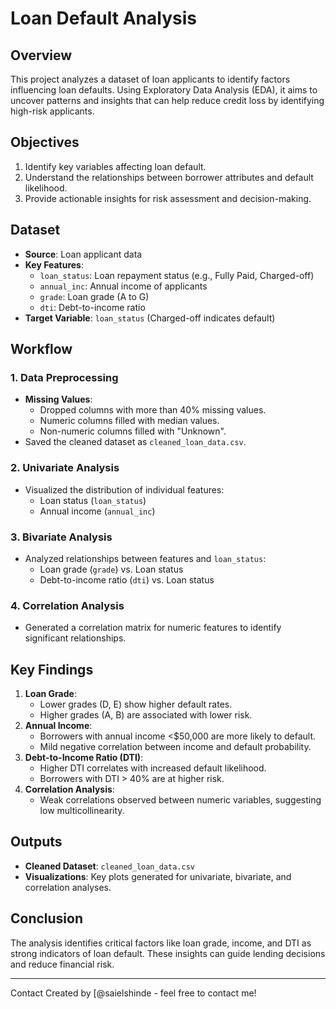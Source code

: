 # Loan Default Analysis

## Overview
This project analyzes a dataset of loan applicants to identify factors influencing loan defaults. Using Exploratory Data Analysis (EDA), it aims to uncover patterns and insights that can help reduce credit loss by identifying high-risk applicants.

## Objectives
1. Identify key variables affecting loan default.
2. Understand the relationships between borrower attributes and default likelihood.
3. Provide actionable insights for risk assessment and decision-making.

## Dataset
- **Source**: Loan applicant data
- **Key Features**:
  - `loan_status`: Loan repayment status (e.g., Fully Paid, Charged-off)
  - `annual_inc`: Annual income of applicants
  - `grade`: Loan grade (A to G)
  - `dti`: Debt-to-income ratio
- **Target Variable**: `loan_status` (Charged-off indicates default)

## Workflow
### 1. Data Preprocessing
- **Missing Values**:
  - Dropped columns with more than 40% missing values.
  - Numeric columns filled with median values.
  - Non-numeric columns filled with "Unknown".
- Saved the cleaned dataset as `cleaned_loan_data.csv`.

### 2. Univariate Analysis
- Visualized the distribution of individual features:
  - Loan status (`loan_status`)
  - Annual income (`annual_inc`)

### 3. Bivariate Analysis
- Analyzed relationships between features and `loan_status`:
  - Loan grade (`grade`) vs. Loan status
  - Debt-to-income ratio (`dti`) vs. Loan status

### 4. Correlation Analysis
- Generated a correlation matrix for numeric features to identify significant relationships.

## Key Findings
1. **Loan Grade**:
   - Lower grades (D, E) show higher default rates.
   - Higher grades (A, B) are associated with lower risk.
2. **Annual Income**:
   - Borrowers with annual income <$50,000 are more likely to default.
   - Mild negative correlation between income and default probability.
3. **Debt-to-Income Ratio (DTI)**:
   - Higher DTI correlates with increased default likelihood.
   - Borrowers with DTI > 40% are at higher risk.
4. **Correlation Analysis**:
   - Weak correlations observed between numeric variables, suggesting low multicollinearity.

## Outputs
- **Cleaned Dataset**: `cleaned_loan_data.csv`
- **Visualizations**: Key plots generated for univariate, bivariate, and correlation analyses.

## Conclusion
The analysis identifies critical factors like loan grade, income, and DTI as strong indicators of loan default. These insights can guide lending decisions and reduce financial risk.

---

Contact
Created by [@saielshinde - feel free to contact me!
